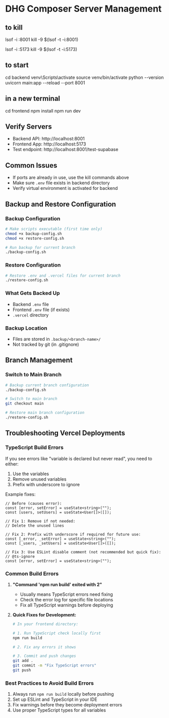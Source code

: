 # DHG Composer Server Management

## to kill
lsof -i :8001
kill -9 $(lsof -t -i:8001)

lsof -i :5173
kill -9 $(lsof -t -i:5173)

## to start

cd backend
venv\Scripts\activate
source venv/bin/activate
python --version
uvicorn main:app --reload --port 8001


## in a new terminal

cd frontend
npm install
npm run dev

## Verify Servers
- Backend API: http://localhost:8001
- Frontend App: http://localhost:5173
- Test endpoint: http://localhost:8001/test-supabase

## Common Issues
- If ports are already in use, use the kill commands above
- Make sure `.env` file exists in backend directory
- Verify virtual environment is activated for backend

## Backup and Restore Configuration

### Backup Configuration
```bash
# Make scripts executable (first time only)
chmod +x backup-config.sh
chmod +x restore-config.sh

# Run backup for current branch
./backup-config.sh
```

### Restore Configuration
```bash
# Restore .env and .vercel files for current branch
./restore-config.sh
```

### What Gets Backed Up
- Backend `.env` file
- Frontend `.env` file (if exists)
- `.vercel` directory

### Backup Location
- Files are stored in `.backup/<branch-name>/`
- Not tracked by git (in .gitignore)

## Branch Management

### Switch to Main Branch
```bash
# Backup current branch configuration
./backup-config.sh

# Switch to main branch
git checkout main

# Restore main branch configuration
./restore-config.sh
```

## Troubleshooting Vercel Deployments

### TypeScript Build Errors
If you see errors like "variable is declared but never read", you need to either:
1. Use the variables
2. Remove unused variables
3. Prefix with underscore to ignore

Example fixes:
```tsx
// Before (causes error):
const [error, setError] = useState<string>("");
const [users, setUsers] = useState<User[]>([]);

// Fix 1: Remove if not needed:
// Delete the unused lines

// Fix 2: Prefix with underscore if required for future use:
const [_error, _setError] = useState<string>("");
const [_users, _setUsers] = useState<User[]>([]);

// Fix 3: Use ESLint disable comment (not recommended but quick fix):
// @ts-ignore
const [error, setError] = useState<string>("");
```

### Common Build Errors
1. **"Command 'npm run build' exited with 2"**
   - Usually means TypeScript errors need fixing
   - Check the error log for specific file locations
   - Fix all TypeScript warnings before deploying

2. **Quick Fixes for Development:**
   ```bash
   # In your frontend directory:
   
   # 1. Run TypeScript check locally first
   npm run build
   
   # 2. Fix any errors it shows
   
   # 3. Commit and push changes
   git add .
   git commit -m "Fix TypeScript errors"
   git push
   ```

### Best Practices to Avoid Build Errors
1. Always run `npm run build` locally before pushing
2. Set up ESLint and TypeScript in your IDE
3. Fix warnings before they become deployment errors
4. Use proper TypeScript types for all variables
